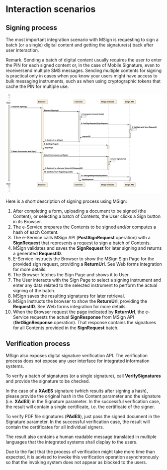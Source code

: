 ﻿# Interaction scenarios

## Signing process

The most important integration scenario with MSign is requesting to sign a batch (or a single) digital content and getting the signature(s) back after user interaction.

<span class="red-bold-text">Remark.</span> Sending a batch of digital content usually requires the user to enter the PIN for each signed content or, in the case of Mobile Signature, even to receive/send multiple SMS messages. Sending multiple contents for signing is practical only in cases when you know your users might have access to bulk messaging instruments, such as when using cryptographic tokens that cache the PIN for multiple use.

<img src="../../assets/umls/msign/interaction_scenarios/lightmode.svg" alt="Signing flow">

Here is a short description of signing process using MSign:

1. After completing a form, uploading a document to be signed (the Content), or selecting a batch of Contents, the User clicks a Sign button in its Browser.
2. The e-Service prepares the Contents to be signed and/or computes a hash of each Content.
3. The e-Service calls MSign API (**PostSignRequest** operation) with a **SignRequest** that represents a request to sign a batch of Contents.
4. MSign validates and saves the **SignRequest** for later signing and returns a generated **RequestID**.
5. E-Service instructs the Browser to show the MSign Sign Page for the provided sign request, providing a **ReturnUrl**. See Web forms integration for more details.
6. The Browser fetches the Sign Page and shows it to User.
7. The User interacts with the Sign Page to select a signing instrument and enter any data related to the selected instrument to perform the actual signing of the batch.
8. MSign saves the resulting signatures for later retrieval.
9. MSign instructs the browser to show the **ReturnUrl**, providing the **RequestID**. See Web forms integration for more details.
10. When the Browser request the page indicated by **ReturnUrl**, the e-Service requests the actual **SignResponse** from MSign API (**GetSignResponse** operation). That response contains the signatures for all Contents provided in the **SignRequest** batch.

## Verification process

MSign also exposes digital signature verification API. The verification process does not expose any user interface for integrated information systems.

To verify a batch of signatures (or a single signature), call **VerifySignatures** and provide the signature to be checked.

In the case of a **XAdES** signature (which results after signing a hash), please provide the original hash in the Content parameter and the signature (i.e. **XAdES**) in the Signature parameter. In the successful verification case, the result will contain a single certificate, i.e. the certificate of the signer.

To verify PDF file signatures (**PAdES**), just pass the signed document in the Signature parameter. In the successful verification case, the result will contain the certificates for all individual signers.

The result also contains a human readable message translated in multiple languages that the integrated systems shall display to the users.

Due to the fact that the process of verification might take more time than expected, it is advised to invoke this verification operation asynchronously so that the invoking system does not appear as blocked to the users.
